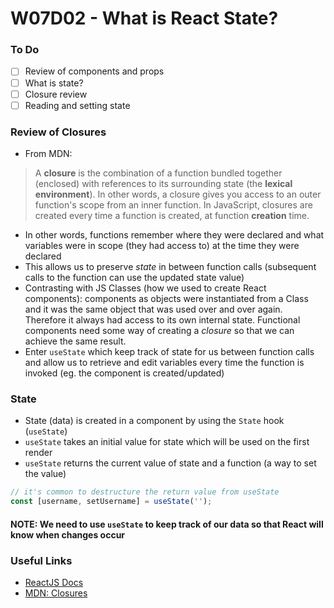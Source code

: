# W07D02 - What is React State?

### To Do
- [ ] Review of components and props
- [ ] What is state?
- [ ] Closure review
- [ ] Reading and setting state

### Review of Closures
- From MDN:
> A **closure** is the combination of a function bundled together (enclosed) with references to its surrounding state (the **lexical environment**). In other words, a closure gives you access to an outer function's scope from an inner function. In JavaScript, closures are created every time a function is created, at function **creation** time.
- In other words, functions remember where they were declared and what variables were in scope (they had access to) at the time they were declared
- This allows us to preserve _state_ in between function calls (subsequent calls to the function can use the updated state value)
- Contrasting with JS Classes (how we used to create React components): components as objects were instantiated from a Class and it was the same object that was used over and over again. Therefore it always had access to its own internal state. Functional components need some way of creating a _closure_ so that we can achieve the same result.
- Enter `useState` which keep track of state for us between function calls and allow us to retrieve and edit variables every time the function is invoked (eg. the component is created/updated)

### State
- State (data) is created in a component by using the `State` hook (`useState`)
- `useState` takes an initial value for state which will be used on the first render
- `useState` returns the current value of state and a function (a way to set the value)

```js
// it's common to destructure the return value from useState
const [username, setUsername] = useState('');
```

#### NOTE: We need to use `useState` to keep track of our data so that React will know when changes occur 

### Useful Links
- [ReactJS Docs](https://react.dev/)
- [MDN: Closures](https://developer.mozilla.org/en-US/docs/Web/JavaScript/Closures)
